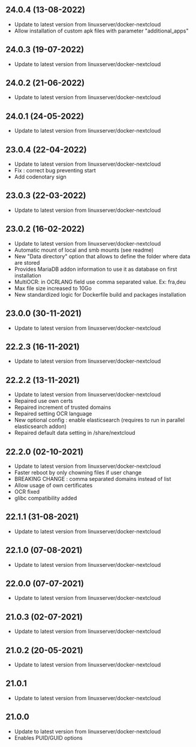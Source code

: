 
## 24.0.4 (13-08-2022)
- Update to latest version from linuxserver/docker-nextcloud
- Allow installation of custom apk files with parameter "additional_apps"

## 24.0.3 (19-07-2022)
- Update to latest version from linuxserver/docker-nextcloud

## 24.0.2 (21-06-2022)
- Update to latest version from linuxserver/docker-nextcloud

## 24.0.1 (24-05-2022)
- Update to latest version from linuxserver/docker-nextcloud

## 23.0.4 (22-04-2022)
- Update to latest version from linuxserver/docker-nextcloud
- Fix : correct bug preventing start
- Add codenotary sign

## 23.0.3 (22-03-2022)
- Update to latest version from linuxserver/docker-nextcloud

## 23.0.2 (16-02-2022)
- Update to latest version from linuxserver/docker-nextcloud
- Automatic mount of local and smb mounts (see readme)
- New "Data directory" option that allows to define the folder where data are stored
- Provides MariaDB addon information to use it as database on first installation
- MultiOCR: in OCRLANG field use comma separated value. Ex: fra,deu
- Max file size increased to 10Go
- New standardized logic for Dockerfile build and packages installation

## 23.0.0 (30-11-2021)

- Update to latest version from linuxserver/docker-nextcloud

## 22.2.3 (16-11-2021)

- Update to latest version from linuxserver/docker-nextcloud

## 22.2.2 (13-11-2021)

- Update to latest version from linuxserver/docker-nextcloud
- Repaired use own certs
- Repaired increment of trusted domains
- Repaired setting OCR language
- New optional config : enable elasticsearch (requires to run in parallel elasticsearch addon)
- Repaired default data setting in /share/nextcloud

## 22.2.0 (02-10-2021)

- Update to latest version from linuxserver/docker-nextcloud
- Faster reboot by only chowning files if user change
- BREAKING CHANGE : comma separated domains instead of list
- Allow usage of own certificates
- OCR fixed
- glibc compatibility added

## 22.1.1 (31-08-2021)

- Update to latest version from linuxserver/docker-nextcloud

## 22.1.0 (07-08-2021)

- Update to latest version from linuxserver/docker-nextcloud

## 22.0.0 (07-07-2021)

- Update to latest version from linuxserver/docker-nextcloud

## 21.0.3 (02-07-2021)

- Update to latest version from linuxserver/docker-nextcloud

## 21.0.2 (20-05-2021)

- Update to latest version from linuxserver/docker-nextcloud

## 21.0.1

- Update to latest version from linuxserver/docker-nextcloud

## 21.0.0

- Update to latest version from linuxserver/docker-nextcloud
- Enables PUID/GUID options
